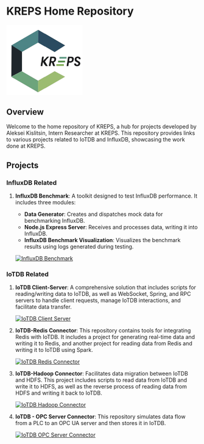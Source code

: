 # KREPS Home Repository

<p align="left">
  <img src="https://github.com/NutonFlash/kreps/blob/main/kreps-logo.png" alt="KREPS Logo" width="200"/>
</p>

## Overview

Welcome to the home repository of KREPS, a hub for projects developed by Aleksei Kislitsin, Intern Researcher at KREPS. This repository provides links to various projects related to IoTDB and InfluxDB, showcasing the work done at KREPS.

## Projects

### InfluxDB Related

1. **InfluxDB Benchmark**: A toolkit designed to test InfluxDB performance. It includes three modules:
   - **Data Generator**: Creates and dispatches mock data for benchmarking InfluxDB.
   - **Node.js Express Server**: Receives and processes data, writing it into InfluxDB.
   - **InfluxDB Benchmark Visualization**: Visualizes the benchmark results using logs generated during testing.

   <p>
     <a href="https://github.com/NutonFlash/influxdb-benchmark">
       <img src="https://github-readme-stats.vercel.app/api/pin/?username=NutonFlash&repo=influxdb-benchmark&theme=default_repocard" alt="InfluxDB Benchmark">
     </a>
   </p>

### IoTDB Related

1. **IoTDB Client-Server**: A comprehensive solution that includes scripts for reading/writing data to IoTDB, as well as WebSocket, Spring, and RPC servers to handle client requests, manage IoTDB interactions, and facilitate data transfer.

   <p>
     <a href="https://github.com/NutonFlash/iotdb-client-server">
       <img src="https://github-readme-stats.vercel.app/api/pin/?username=NutonFlash&repo=iotdb-client-server&theme=default_repocard&cache_seconds=82400" alt="IoTDB Client Server">
     </a>
   </p>

2. **IoTDB-Redis Connector**: This repository contains tools for integrating Redis with IoTDB. It includes a project for generating real-time data and writing it to Redis, and another project for reading data from Redis and writing it to IoTDB using Spark.

   <p>
     <a href="https://github.com/NutonFlash/iotdb-redis-connector">
       <img src="https://github-readme-stats.vercel.app/api/pin/?username=NutonFlash&repo=iotdb-redis-connector&theme=default_repocard" alt="IoTDB Redis Connector">
     </a>
   </p>

3. **IoTDB-Hadoop Connector**: Facilitates data migration between IoTDB and HDFS. This project includes scripts to read data from IoTDB and write it to HDFS, as well as the reverse process of reading data from HDFS and writing it back to IoTDB.

   <p>
     <a href="https://github.com/NutonFlash/iotdb-hadoop-connector">
       <img src="https://github-readme-stats.vercel.app/api/pin/?username=NutonFlash&repo=iotdb-hadoop-connector&theme=default_repocard" alt="IoTDB Hadoop Connector">
     </a>
   </p>

4. **IoTDB - OPC Server Connector**: This repository simulates data flow from a PLC to an OPC UA server and then stores it in IoTDB.

   <p>
     <a href="https://github.com/NutonFlash/iotdb-hadoop-connector">
       <img src="https://github-readme-stats.vercel.app/api/pin/?username=NutonFlash&repo=iotdb-opc-connector&theme=default_repocard" alt="IoTDB OPC Server Connector">
     </a>
   </p>   
